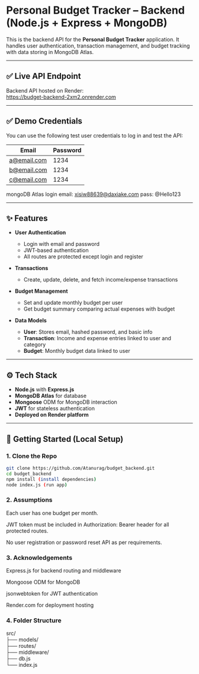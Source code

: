 # Personal Budget Tracker – Backend (Node.js + Express + MongoDB)

This is the backend API for the **Personal Budget Tracker** application. It handles user authentication, transaction management, and budget tracking with data storing in MongoDB Atlas.

---

## ✅ Live API Endpoint

Backend API hosted on Render:  
https://budget-backend-2xm2.onrender.com

---

## ✅ Demo Credentials

You can use the following test user credentials to log in and test the API:

| Email              | Password  |
|--------------------|-----------|
| a@email.com     | 1234   |
| b@email.com| 1234   |
| c@email.com   | 1234 |


mongoDB Atlas login
email: xisiw88639@daxiake.com
pass: @Hello123



---

## ✨ Features

- **User Authentication**
  - Login with email and password
  - JWT-based authentication
  - All routes are protected except login and register

- **Transactions**
  - Create, update, delete, and fetch income/expense transactions

- **Budget Management**
  - Set and update monthly budget per user
  - Get budget summary comparing actual expenses with budget

- **Data Models**
  - **User**: Stores email, hashed password, and basic info
  - **Transaction**: Income and expense entries linked to user and category
  - **Budget**: Monthly budget data linked to user

---

## ⚙️ Tech Stack

- **Node.js** with **Express.js**
- **MongoDB Atlas** for database
- **Mongoose** ODM for MongoDB interaction
- **JWT** for stateless authentication
- **Deployed on Render platform**

---

## 🚀 Getting Started (Local Setup)

### 1. Clone the Repo
```bash
git clone https://github.com/Atanurag/budget_backend.git
cd budget_backend
npm install (install dependencies)
node index.js (run app)
```
### 2. Assumptions
Each user has one budget per month.

JWT token must be included in Authorization: Bearer <token> header for all protected routes.

No user registration or password reset API as per requirements.

### 3. Acknowledgements
Express.js for backend routing and middleware

Mongoose ODM for MongoDB

jsonwebtoken for JWT authentication

Render.com for deployment hosting

### 4. Folder Structure

src/        
├── models/                  
├── routes/                
├── middleware/            
├── db.js                 
└── index.js              

